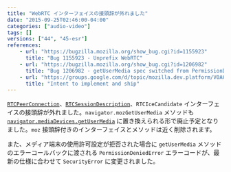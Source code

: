 ```yaml
---
title: "WebRTC インターフェイスの接頭辞が外れました"
date: "2015-09-25T02:46:00-04:00"
categories: ["audio-video"]
tags: []
versions: ["44", "45-esr"]
references:
    - url: "https://bugzilla.mozilla.org/show_bug.cgi?id=1155923"
      title: "Bug 1155923 - Unprefix WebRTC"
    - url: "https://bugzilla.mozilla.org/show_bug.cgi?id=1206982"
      title: "Bug 1206982 - getUserMedia spec switched from PermissionDeniedError to SecurityError"
    - url: "https://groups.google.com/d/topic/mozilla.dev.platform/V0A6ZFPYfac/discussion"
      title: "Intent to implement and ship"
---
```

[`RTCPeerConnection`](https://developer.mozilla.org/docs/Web/API/RTCPeerConnection)、[`RTCSessionDescription`](https://developer.mozilla.org/docs/Web/API/RTCSessionDescription)、`RTCIceCandidate` インターフェイスの接頭辞が外れました。`navigator.mozGetUserMedia` メソッドも [`navigator.mediaDevices.getUserMedia`](https://developer.mozilla.org/docs/Web/API/MediaDevices/getUserMedia) に置き換えられる形で廃止予定となりました。`moz` 接頭辞付きのインターフェイスとメソッドは近く削除されます。

また、メディア端末の使用許可設定が拒否された場合に `getUserMedia` メソッドのエラーコールバックに渡される `PermissionDeniedError` エラーコードが、最新の仕様に合わせて `SecurityError` に変更されました。

